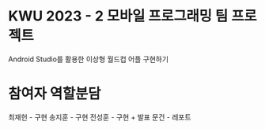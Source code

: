 # KWU 2023 - 2 모바일 프로그래밍 팀 프로젝트
Android Studio를 활용한 이상형 월드컵 어플 구현하기

# 참여자 역할분담
최재헌 - 구현
송지훈 - 구현
전성훈 - 구현 + 발표
문건 - 레포트
